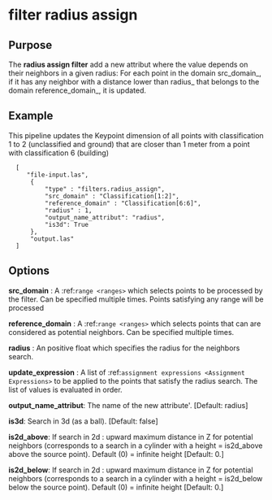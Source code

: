 # filter radius assign

Purpose
---------------------------------------------------------------------------------------------------------

The **radius assign filter** add a new attribut where the value depends on their neighbors in a given radius: For each point in the domain src_domain_, if it has any neighbor with a distance lower than radius_ that belongs to the domain reference_domain_, it is updated.


Example
---------------------------------------------------------------------------------------------------------

This pipeline updates the Keypoint dimension of all points with classification 1 to 2 (unclassified and ground) that are closer than 1 meter from a point with classification 6 (building)


```
  [
     "file-input.las",
      {
          "type" : "filters.radius_assign",
          "src_domain" : "Classification[1:2]",
          "reference_domain" : "Classification[6:6]",
          "radius" : 1,
	  	  "output_name_attribut": "radius",
	  	  "is3d": True
      },
      "output.las"
  ]
```

Options
---------------------------------------------------------------------------------------------------------------------------------------------------------------------

**src_domain** :
  A :ref:`range <ranges>` which selects points to be processed by the filter. Can be specified multiple times.  Points satisfying any range will be processed

**reference_domain** :
  A :ref:`range <ranges>` which selects points that can are considered as potential neighbors. Can be specified multiple times.

**radius** :
  An positive float which specifies the radius for the neighbors search.

**update_expression** :
  A list of :ref:`assignment expressions <Assignment Expressions>` to be applied to the points that satisfy the radius search. The list of values is evaluated in order.

**output_name_attribut**: The name of the new attribute'. [Default: radius]

**is3d**: Search in 3d (as a ball). [Default: false]

**is2d_above**: If search in 2d : upward maximum distance in Z for potential neighbors (corresponds to a search in a cylinder with a height = is2d_above above the source point). Default (0) = infinite height [Default: 0.]

**is2d_below**: If search in 2d : upward maximum distance in Z for potential neighbors (corresponds to a search in a cylinder with a height = is2d_below below the source point). Default (0) = infinite height [Default: 0.]

